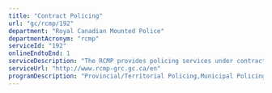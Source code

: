 ```yaml
---
title: "Contract Policing"
url: "gc/rcmp/192"
department: "Royal Canadian Mounted Police"
departmentAcronym: "rcmp"
serviceId: "192"
onlineEndtoEnd: 1
serviceDescription: "The RCMP provides policing services under contract to all provinces except Ontario and Quebec, all three territories, over 150 municipalities and approximately 600 Aboriginal communities. RCMP contract policing services include enforcement of the laws of Canada under various federal acts and provincial laws and statutes, as well as community policing/crime prevention services."
serviceUrl: "http://www.rcmp-grc.gc.ca/en"
programDescription: "Provincial/Territorial Policing,Municipal Policing,Indigenous Policing,Contract and Indigenous Policing Operations Support"
---
```


